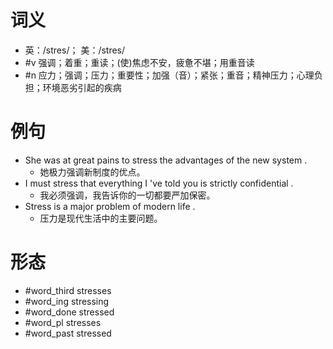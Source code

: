 # 词义
- 英：/stres/； 美：/stres/
- #v 强调；着重；重读；(使)焦虑不安，疲惫不堪；用重音读
- #n 应力；强调；压力；重要性；加强（音）；紧张；重音；精神压力；心理负担；环境恶劣引起的疾病
# 例句
- She was at great pains to stress the advantages of the new system .
	- 她极力强调新制度的优点。
- I must stress that everything I 've told you is strictly confidential .
	- 我必须强调，我告诉你的一切都要严加保密。
- Stress is a major problem of modern life .
	- 压力是现代生活中的主要问题。
# 形态
- #word_third stresses
- #word_ing stressing
- #word_done stressed
- #word_pl stresses
- #word_past stressed
